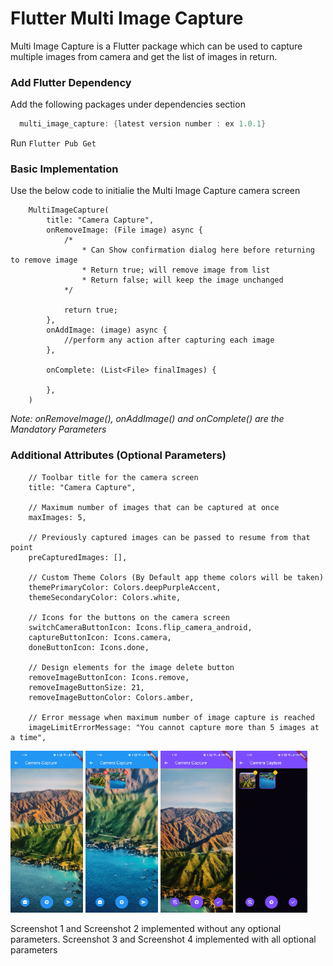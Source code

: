 # Flutter Multi Image Capture

Multi Image Capture is a Flutter package which can be used to capture multiple images from camera and get the list of images in return.
   
### Add Flutter Dependency
Add the following packages under dependencies section
``` Dart
  multi_image_capture: {latest version number : ex 1.0.1}
```
Run `Flutter Pub Get` 

### Basic Implementation
Use the below code to initialie the Multi Image Capture camera screen
```
    MultiImageCapture(
        title: "Camera Capture",
        onRemoveImage: (File image) async {
            /*
                * Can Show confirmation dialog here before returning to remove image
                * Return true; will remove image from list
                * Return false; will keep the image unchanged
            */

            return true;
        },
        onAddImage: (image) async {
            //perform any action after capturing each image
        },

        onComplete: (List<File> finalImages) {
            
        },
    )
```

_Note: onRemoveImage(), onAddImage() and onComplete() are the Mandatory Parameters_

### Additional Attributes (Optional Parameters)
```
    // Toolbar title for the camera screen
    title: "Camera Capture",
    
    // Maximum number of images that can be captured at once
    maxImages: 5,
    
    // Previously captured images can be passed to resume from that point
    preCapturedImages: [],

    // Custom Theme Colors (By Default app theme colors will be taken)
    themePrimaryColor: Colors.deepPurpleAccent,
    themeSecondaryColor: Colors.white,

    // Icons for the buttons on the camera screen
    switchCameraButtonIcon: Icons.flip_camera_android,
    captureButtonIcon: Icons.camera,
    doneButtonIcon: Icons.done,

    // Design elements for the image delete button
    removeImageButtonIcon: Icons.remove,
    removeImageButtonSize: 21,
    removeImageButtonColor: Colors.amber,

    // Error message when maximum number of image capture is reached
    imageLimitErrorMessage: "You cannot capture more than 5 images at a time",
```
<img src="https://github.com/Dream-Orbit/flutter_multi_image_capture/blob/main/images/Screenshot_3.jpg"  width="23%" height="12%">  <img src="https://github.com/Dream-Orbit/flutter_multi_image_capture/blob/main/images/Screenshot_4.jpg"  width="23%" height="12%">
<img src="https://github.com/Dream-Orbit/flutter_multi_image_capture/blob/main/images/Screenshot_1.jpg"  width="23%" height="12%">  <img src="https://github.com/Dream-Orbit/flutter_multi_image_capture/blob/main/images/Screenshot_2.jpg"  width="23%" height="12%">  

Screenshot 1 and Screenshot 2 implemented without any optional parameters. Screenshot 3 and Screenshot 4 implemented with all optional parameters
